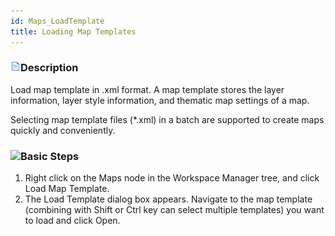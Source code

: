 ```yaml
---
id: Maps_LoadTemplate
title: Loading Map Templates
---  
```



### ![](../../img/read.gif)Description

Load map template in .xml format. A map template stores the layer information, layer style information, and thematic map settings of a map.

Selecting map template files (*.xml) in a batch are supported to create maps quickly and conveniently.

### ![](/img/read.gif)Basic Steps

  1. Right click on the Maps node in the Workspace Manager tree, and click Load Map Template.
  2. The Load Template dialog box appears. Navigate to the map template (combining with Shift or Ctrl key can select multiple templates) you want to load and click Open.